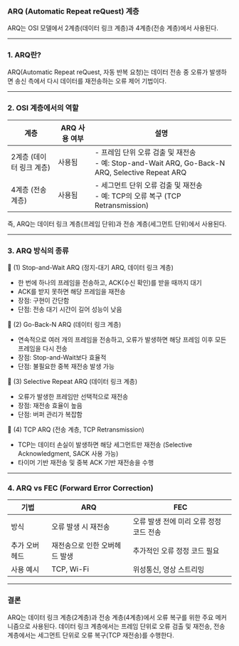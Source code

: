 ### ARQ (Automatic Repeat reQuest) 계층  

 ARQ는 OSI 모델에서 2계층(데이터 링크 계층)과 4계층(전송 계층)에서 사용된다.  

---

### 1. ARQ란?  
ARQ(Automatic Repeat reQuest, 자동 반복 요청)는 데이터 전송 중 오류가 발생하면 송신 측에서 다시 데이터를 재전송하는 오류 제어 기법이다.  

---

### 2. OSI 계층에서의 역할  

| 계층 | ARQ 사용 여부 | 설명 |
|------|----------------|--------------------------------|
| 2계층 (데이터 링크 계층) |  사용됨 | - 프레임 단위 오류 검출 및 재전송<br>- 예: Stop-and-Wait ARQ, Go-Back-N ARQ, Selective Repeat ARQ |
| 4계층 (전송 계층) |  사용됨 | - 세그먼트 단위 오류 검출 및 재전송<br>- 예: TCP의 오류 복구 (TCP Retransmission) |

 즉, ARQ는 데이터 링크 계층(프레임 단위)과 전송 계층(세그먼트 단위)에서 사용된다.  

---

### 3. ARQ 방식의 종류  

🔹 (1) Stop-and-Wait ARQ (정지-대기 ARQ, 데이터 링크 계층)  
- 한 번에 하나의 프레임을 전송하고, ACK(수신 확인)를 받을 때까지 대기  
- ACK를 받지 못하면 해당 프레임을 재전송  
- 장점: 구현이 간단함  
- 단점: 전송 대기 시간이 길어 성능이 낮음  

🔹 (2) Go-Back-N ARQ (데이터 링크 계층)  
- 연속적으로 여러 개의 프레임을 전송하고, 오류가 발생하면 해당 프레임 이후 모든 프레임을 다시 전송  
- 장점: Stop-and-Wait보다 효율적  
- 단점: 불필요한 중복 재전송 발생 가능  

🔹 (3) Selective Repeat ARQ (데이터 링크 계층)  
- 오류가 발생한 프레임만 선택적으로 재전송  
- 장점: 재전송 효율이 높음  
- 단점: 버퍼 관리가 복잡함  

🔹 (4) TCP ARQ (전송 계층, TCP Retransmission)  
- TCP는 데이터 손실이 발생하면 해당 세그먼트만 재전송 (Selective Acknowledgment, SACK 사용 가능)  
- 타이머 기반 재전송 및 중복 ACK 기반 재전송을 수행  

---

### 4. ARQ vs FEC (Forward Error Correction)
| 기법 | ARQ | FEC |
|------|----------------|----------------|
| 방식 | 오류 발생 시 재전송 | 오류 발생 전에 미리 오류 정정 코드 전송 |
| 추가 오버헤드 | 재전송으로 인한 오버헤드 발생 | 추가적인 오류 정정 코드 필요 |
| 사용 예시 | TCP, Wi-Fi | 위성통신, 영상 스트리밍 |

---

###  결론  
ARQ는 데이터 링크 계층(2계층)과 전송 계층(4계층)에서 오류 복구를 위한 주요 메커니즘으로 사용된다. 데이터 링크 계층에서는 프레임 단위로 오류 검출 및 재전송, 전송 계층에서는 세그먼트 단위로 오류 복구(TCP 재전송)를 수행한다.
